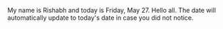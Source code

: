 My name is Rishabh and today is Friday, May 27. Hello all. The date will automatically update to today's date in case you did not notice.
